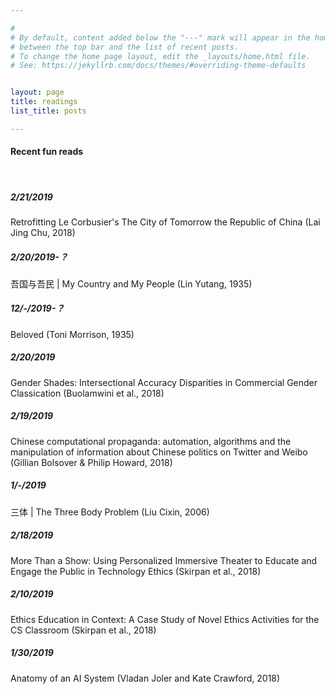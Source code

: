 ```yaml
---

#
# By default, content added below the "---" mark will appear in the home page
# between the top bar and the list of recent posts.
# To change the home page layout, edit the _layouts/home.html file.
# See: https://jekyllrb.com/docs/themes/#overriding-theme-defaults


layout: page
title: readings
list_title: posts

---
```


#### Recent fun reads

<br>

##### 2/21/2019
Retrofitting Le Corbusier's The City of Tomorrow the Republic of China (Lai Jing Chu, 2018)

##### 2/20/2019-？
吾国与吾民 | My Country and My People (Lin Yutang, 1935)

##### 12/-/2019-？
Beloved (Toni Morrison, 1935)

##### 2/20/2019
Gender Shades: Intersectional Accuracy Disparities in Commercial Gender Classication (Buolamwini et al., 2018)

##### 2/19/2019
Chinese computational propaganda: automation, algorithms and the manipulation of information about Chinese politics on Twitter and Weibo (Gillian Bolsover & Philip Howard, 2018)

##### 1/-/2019
三体 | The Three Body Problem (Liu Cixin, 2006)

##### 2/18/2019
More Than a Show: Using Personalized Immersive Theater to Educate and Engage the Public in Technology Ethics (Skirpan et al., 2018)

##### 2/10/2019
Ethics Education in Context: A Case Study of Novel Ethics Activities for the CS Classroom (Skirpan et al., 2018)

##### 1/30/2019
Anatomy of an AI System (Vladan Joler and Kate Crawford, 2018)